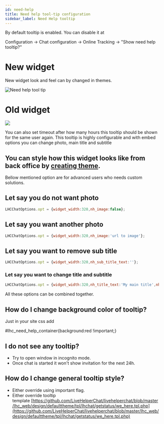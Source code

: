 ```yaml
---
id: need-help
title: Need help tool-tip configuration
sidebar_label: Need Help tooltip
---
```


By default tooltip is enabled. You can disable it at

Configuration -> Chat configuration -> Online Tracking -> "Show need help tooltip?"

# New widget

New widget look and feel can by changed in themes.

![Need help tool tip](/img/chat/need-help.png)

# Old widget

![](https://livehelperchat.com/var/media/images/need-help.png)

You can also set timeout after how many hours this tooltip should be shown for the same user again. This tooltip is highly configurable and with embed options you can change photo, main title and subtitle

## You can style how this widget looks like from back office by [creating theme](https://livehelperchat.com/how-to-use-themes-330a.html).

Bellow mentioned option are for advanced users who needs custom solutions.

## Let say you do not want photo
```js
LHCChatOptions.opt = {widget_width:320,nh_image:false};
```
## Let say you want another photo
```js
LHCChatOptions.opt = {widget_width:320,nh_image:'url to image'};
```
## Let say you want to remove sub title
```js
LHCChatOptions.opt = {widget_width:320,nh_sub_title_text:''};
```
### Let say you want to change title and subtitle
```js
LHCChatOptions.opt = {widget_width:320,nh_title_text:'My main title',nh_sub_title_text:'My subtitle'};
```
All these options can be combined together.

## How do I change background color of tooltip?

Just in your site css add

#lhc_need_help_container{background:red !important;}

## I do not see any tooltip?

 * Try to open window in incognito mode.
 * Once chat is started it won't show invitation for the next 24h.

## How do I change general tooltip style?

*   Either override using important flag.
*   Either override tooltip template [https://github.com/LiveHelperChat/livehelperchat/blob/master/lhc_web/design/defaulttheme/tpl/lhchat/getstatus/we_here.tpl.php](https://github.com/LiveHelperChat/livehelperchat/blob/master/lhc_web/design/defaulttheme/tpl/lhchat/getstatus/we_here.tpl.php)


